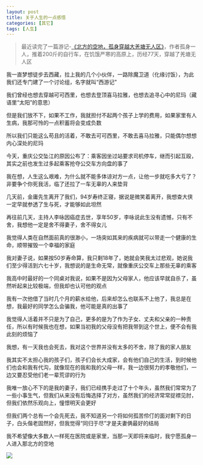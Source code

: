 ```yaml
---
layout: post
title: 关于人生的一点感悟
categories: [其它]
tags: [人生]
---
```



> 最近读完了一篇游记-[《北方的空地，孤身穿越大羌塘无人区》](http://www.8264.com/youji/512349-2.html)，作者孤身一人，推着200斤的自行车，在饥饿严寒的高原上，历经77天，穿越了羌塘无人区

我一直梦想徒步去西藏，拉上我的几个小伙伴，一路除魔卫道（化缘讨饭），为此我们还专门建了一个讨论组，名字就叫“西游记”

我们曾经也想去穿越可可西里，也想去登顶喜马拉雅，也想去追寻心中的尼玛（藏语里“太阳”的意思）

但是我们放不下，如果不工作，我就担付不起两个孩子上学的费用，如果家里有人生病，我那可怜的一点积蓄将会变成负数

所以我们只能这么苟且的活着，不敢去可可西里，不敢去喜马拉雅，只能偶尔想想内心深处的尼玛

今天，重庆公交坠江的原因公布了：乘客因坐过站要求司机停车，继而引起互殴，其实之前也发生过多起乘客抢夺公交车方向盘的事了

我在想，人生这么艰难，为什么就不能多体谅对方一点，让他一步就吃多大亏了？非要争个你死我活，临了还拉了一车无辜的人来垫背

几天前，金庸先生离开了我们，94岁寿终正寝，据说是微笑着离开，我想查大侠一定早就参透了生与死，才能够如此坦然

再往前几天，主持人李咏因癌症去世，享年50岁，李咏说此生没有遗憾，只有不舍，我想他一定是舍不得妻子，舍不得女儿

我觉得人类在自然面前真的很渺小，一场突如其来的疾病就可以带走一个健康的生命，顺带摧毁一个幸福的家庭

我对妻子说，如果按50岁寿命算，我只剩18年了，她就会笑我太过悲观，她说我们至少得活到六七十岁，我想说的是生命无常，就像重庆公交车上那些无辜的乘客

我高中时最好的一个同桌对我说，如果不是因为父母家人，他应该早就自杀了，虽然听起来比较极端，但我却也认可他的观点

我有一次他借了当时几个月的薪水给他，后来却怎么也联系不上他了，我总是在想，我最好的同学怎么会骗我，他可能是真的出事了

我觉得人活着并不只是为了自己，更多的是为了作为子女、丈夫和父亲的一种责任，所以有时候我也在想，如果当初我的父母没有把我带到这个世上，便不会有我此刻的烦恼了

我想，有一天我也会死去，我对这个世界并没有太多的不舍，除了我的家人朋友

我其实不太担心我的孩子们，孩子们会长大成家，会有他们自己的生活，到时候他们也会和我有代沟，就像现在的我和我的父母一样，我一边很努力的孝敬他们，一边又要忍受他们老一辈荒谬的行为

我唯一放心不下的是我的妻子，我们已经携手走过了十个年头，虽然我们常常为了一些小事生气，但我们从来没有后悔选择了对方，虽然我们的经济常常捉襟见肘，但我们依然乐观向上，憧憬明天会更好

但我们两个总有一个会先死去，我不知道另一个将如何孤苦伶仃的面对剩下的日子，白头偕老固然好，但我觉得“同归于尽”才是夫妻俩最好的结局

我不希望像大多数人一样死在医院或是家里，当那一天即将来临时，我宁愿孤身一人进入那北方的空地

![]({{site.url}}/public/images/2018-11-02-about-life.png)